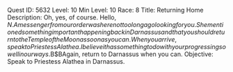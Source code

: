 Quest ID: 5632
Level: 10
Min Level: 10
Race: 8
Title: Returning Home
Description: Oh, yes, of course. Hello, $N. A messenger from our order was here not too long ago looking for you. She mentioned something important happening back in Darnassus and that you should return to the Temple of the Moon as soon as you can. When you arrive, speak to Priestess Alathea. I believe it has something to do with your progressing so well in our ways.$B$BAgain, return to Darnassus when you can.
Objective: Speak to Priestess Alathea in Darnassus.
